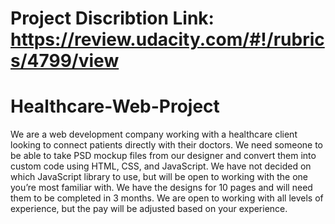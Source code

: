 # Project Discribtion Link: https://review.udacity.com/#!/rubrics/4799/view
# Healthcare-Web-Project

We are a web development company working with a 
healthcare client looking to connect patients directly 
with their doctors. We need someone to be able to take 
PSD mockup files from our designer and convert them 
into custom code using HTML, CSS, and JavaScript. We 
have not decided on which JavaScript library to use, but 
will be open to working with the one you’re most familiar 
with. We have the designs for 10 pages and will need 
them to be completed in 3 months. We are open to 
working with all levels of experience, but the pay will be 
adjusted based on your experience.
